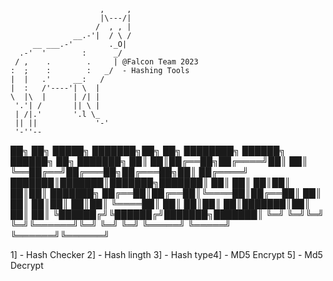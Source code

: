 
                        ,     ,
                        |\---/|
                       /  , , |
                  __.-'|  / \ /
         __ ___.-'        ._O|
      .-'  '        :      _/
     / ,    .        .     | @Falcon Team 2023
    :  ;    :        :   _/  - Hashing Tools
    |  |   .'     __:   /
    |  :   /'----'| \  |
    \  |\  |      | /| |
     '.'| /       || \ |
     | /|.'       '.l \_
     || ||             '-'
     '-''--
██╗  ██╗ █████╗ ███████╗██╗  ██╗    ████████╗ ██████╗  ██████╗ ██╗     ███████╗
██║  ██║██╔══██╗██╔════╝██║  ██║    ╚══██╔══╝██╔═══██╗██╔═══██╗██║     ██╔════╝
███████║███████║███████╗███████║       ██║   ██║   ██║██║   ██║██║     ███████╗
██╔══██║██╔══██║╚════██║██╔══██║       ██║   ██║   ██║██║   ██║██║     ╚════██║
██║  ██║██║  ██║███████║██║  ██║       ██║   ╚██████╔╝╚██████╔╝███████╗███████║
╚═╝  ╚═╝╚═╝  ╚═╝╚══════╝╚═╝  ╚═╝       ╚═╝    ╚═════╝  ╚═════╝ ╚══════╝╚══════╝
                                                                               


1] - Hash Checker 2] - Hash lingth  3] - Hash type4] - MD5 Encrypt  5] - Md5 Decrypt 

